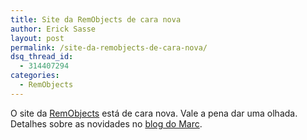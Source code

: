 ```yaml
---
title: Site da RemObjects de cara nova
author: Erick Sasse
layout: post
permalink: /site-da-remobjects-de-cara-nova/
dsq_thread_id:
  - 314407294
categories:
  - RemObjects
---
```

O site da [RemObjects][1] está de cara nova. Vale a pena dar uma olhada. Detalhes sobre as novidades no [blog do Marc][2].

 [1]: http://www.remobjects.com/
 [2]: http://blogs.remobjects.com/blogs/mh?p=150&more=1&c=1&tb=1&pb=1